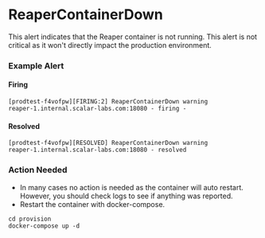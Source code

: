 # ReaperContainerDown

This alert indicates that the Reaper container is not running. This alert is not critical as it won't directly impact the production environment.

### Example Alert

#### Firing

```
[prodtest-f4vofpw][FIRING:2] ReaperContainerDown warning
reaper-1.internal.scalar-labs.com:18080 - firing -
```

#### Resolved

```
[prodtest-f4vofpw][RESOLVED] ReaperContainerDown warning
reaper-1.internal.scalar-labs.com:18080 - resolved
```

### Action Needed

* In many cases no action is needed as the container will auto restart. However, you should check logs to see if anything was reported.
* Restart the container with docker-compose.

```console
cd provision
docker-compose up -d
```
